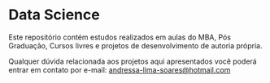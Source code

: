 # Data Science

Este repositório contém estudos realizados em aulas do MBA, Pós Graduação, Cursos livres e projetos de desenvolvimento de autoria própria.

Qualquer dúvida relacionada aos projetos aqui apresentados você poderá entrar em contato por e-mail: andressa-lima-soares@hotmail.com
